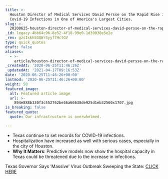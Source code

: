 ```yaml
---
title: >-
  Houston Director of Medical Services David Persse on the Rapid Rise in
  Covid-19 Infections in One of America's Largest Cities.
slug: >-
  20200625-houston-director-of-medical-services-david-persse-on-the-rapid-rise-in-covid-19-infections-in-one-of-americas-largest-cities
_id: legacy-4bb64c96-8e52-4f18-99e0-1d39038e5e2e
_rev: gzsIxkhSGQWrSyyf7HctGV
type: quick_quotes
draft: false
aliases:
  - >-
    article/houston-director-of-medical-services-david-persse-on-the-rapid-rise-in-covid-19-infections-in-one-of-americas-largest-cities/
_createdAt: '2020-06-25T11:46:26Z'
_updatedAt: '2021-04-17T09:16:53Z'
date: '2020-06-25T11:46:26+00:00'
lastmod: '2020-06-25T11:46:26+00:00'
weight: 50
featured_image:
  alt: Featured article image
  url: >-
    894e888b330f3c552762be46a66638de925d1eb32560x1707.jpg
is_breaking: false
featured_quote:
  quote: Our infrastructure is overwhelmed.

---
```

* Texas continue to set records for COVID-19 infections.
* Hospitalization have increased as well with serious cases, especially in the city of Houston.
* **Why It Matters**: Predictive models now show the hospital capacity in Texas could be threatened due to the increase in infections.

Texas Governor Says ‘Massive’ Virus Outbreak Sweeping the State: [CLICK HERE](https://www.bloomberg.com/news/articles/2020-06-24/houston-on-pace-to-exceed-intensive-care-capacity-by-tomorrow?sref=nXmOg68r)